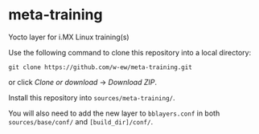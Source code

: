 # meta-training
Yocto layer for i.MX Linux training(s)

Use the following command to clone this repository into a local directory:

```
git clone https://github.com/w-ew/meta-training.git
```

or click *Clone or download* → *Download ZIP*.

Install this repository into `sources/meta-training/`.

You will also need to add the new layer to `bblayers.conf` in both `sources/base/conf/` and `[build_dir]/conf/`.
